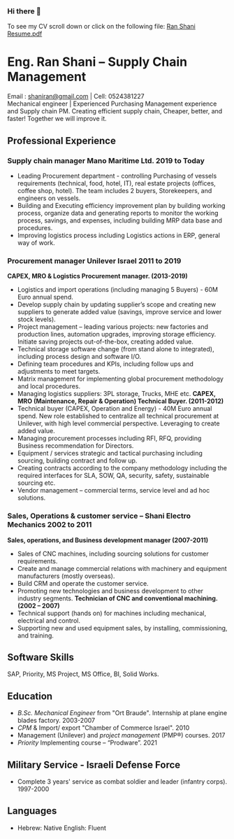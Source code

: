 ### Hi there 👋
To see my CV scroll down or click on the following file:
[Ran Shani Resume.pdf](https://github.com/shaniran/shaniran/files/6708258/Ran.Shani.Resume.pdf)

# Eng. Ran Shani – Supply Chain Management 
Email : shaniran@gmail.com  | Cell: 0524381227   
Mechanical engineer | Experienced Purchasing Management experience and Supply chain PM.
Creating efficient supply chain, Cheaper, better, and faster! Together we will improve it.
## Professional Experience
### Supply chain manager Mano Maritime Ltd.												2019 to Today
*	Leading Procurement department - controlling Purchasing of vessels requirements (technical, food, hotel, IT), real estate projects (offices, coffee shop, hotel). The team includes 2 buyers, Storekeepers, and engineers on vessels.
*	Building and Executing efficiency improvement plan by building working process, organize data and generating reports to monitor the working process, savings, and expenses, including building MRP data base and procedures.
*	Improving logistics process including Logistics actions in ERP, general way of work. 

### Procurement manager Unilever Israel												2011 to 2019
**CAPEX, MRO & Logistics Procurement manager. (2013-2019)**
*	Logistics and import operations (including managing 5 Buyers) - 60M Euro annual spend. 
*	Develop supply chain by updating supplier’s scope and creating new suppliers to generate added value (savings, improve service and lower stock levels).
*	Project management – leading various projects: new factories and production lines, automation upgrades, improving storage efficiency. Initiate saving projects out-of-the-box, creating added value.
*	Technical storage software change (from stand alone to integrated), including process design and software I/O.  
*	Defining team procedures and KPIs, including follow ups and adjustments to meet targets. 
*	Matrix management for implementing global procurement methodology and local procedures.
*	Managing logistics suppliers: 3PL storage, Trucks, MHE etc.
**CAPEX, MRO (Maintenance, Repair & Operation) Technical Buyer. (2011-2012)**
*	Technical buyer (CAPEX, Operation and Energy) - 40M Euro annual spend. New role established to centralize all technical procurement at Unilever, with high level commercial perspective. Leveraging to create added value. 
*	Managing procurement processes including RFI, RFQ, providing Business recommendation for Directors.
*	Equipment / services strategic and tactical purchasing including sourcing, building contract and follow up.
*	Creating contracts according to the company methodology including the required interfaces for SLA, SOW, QA, security, safety, sustainable sourcing etc.
*	Vendor management – commercial terms, service level and ad hoc solutions.      
	
### Sales, Operations & customer service – Shani Electro Mechanics									2002 to 2011
**Sales, operations, and Business development manager (2007-2011)**
*	Sales of CNC machines, including sourcing solutions for customer requirements.
*	Create and manage commercial relations with machinery and equipment manufacturers (mostly overseas).
*	Build CRM and operate the customer service.
*	Promoting new technologies and business development to other industry segments.
**Technician of CNC and conventional machining. (2002 – 2007)**
*	Technical support (hands on) for machines including mechanical, electrical and control.
*	Supporting new and used equipment sales, by installing, commissioning, and training.
## Software Skills
SAP, Priority, MS Project, MS Office, BI, Solid Works.	
## Education
*	*B.Sc. Mechanical Engineer* from "Ort Braude". Internship at plane engine blades factory.                                       2003-2007
*	*CPM* & Import/ export "Chamber of Commerce Israel".										2010
*	Management (Unilever) and *project management* (PMP®) courses.									2017
*	*Priority* Implementing course – “Prodware”.											2021



## Military Service - Israeli Defense Force
*	Complete 3 years' service as combat soldier and leader (infantry corps). 	1997-2000
## Languages	
*	Hebrew: Native     English: Fluent	






<!--
**shaniran/shaniran** is a ✨ _special_ ✨ repository because its `README.md` (this file) appears on your GitHub profile.

Here are some ideas to get you started:

- 🔭 I’m currently working on ...
- 🌱 I’m currently learning ...
- 👯 I’m looking to collaborate on ...
- 🤔 I’m looki[CVRS.pdf](https://github.com/shaniran/shaniran/files/6706739/CVRS.pdf)
ng for help with ...
- 💬 Ask me about ...
- 📫 How to reach me: ...
- 😄 Pronouns: ...
- ⚡ Fun fact: ...
-->
